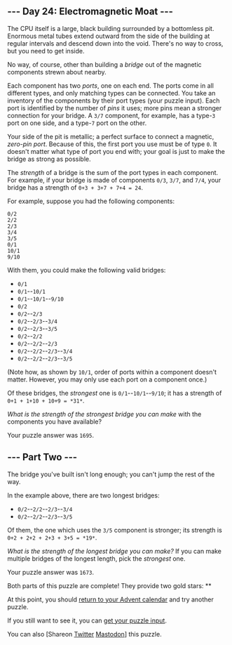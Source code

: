 \--- Day 24: Electromagnetic Moat ---
----------

The CPU itself is a large, black building surrounded by a bottomless pit. Enormous metal tubes extend outward from the side of the building at regular intervals and descend down into the void. There's no way to cross, but you need to get inside.

No way, of course, other than building a *bridge* out of the magnetic components strewn about nearby.

Each component has two *ports*, one on each end. The ports come in all different types, and only matching types can be connected. You take an inventory of the components by their port types (your puzzle input). Each port is identified by the number of *pins* it uses; more pins mean a stronger connection for your bridge. A `3/7` component, for example, has a type-`3` port on one side, and a type-`7` port on the other.

Your side of the pit is metallic; a perfect surface to connect a magnetic, *zero-pin port*. Because of this, the first port you use must be of type `0`. It doesn't matter what type of port you end with; your goal is just to make the bridge as strong as possible.

The *strength* of a bridge is the sum of the port types in each component. For example, if your bridge is made of components `0/3`, `3/7`, and `7/4`, your bridge has a strength of `0+3 + 3+7 + 7+4 = 24`.

For example, suppose you had the following components:

```
0/2
2/2
2/3
3/4
3/5
0/1
10/1
9/10

```

With them, you could make the following valid bridges:

* `0/1`
* `0/1`--`10/1`
* `0/1`--`10/1`--`9/10`
* `0/2`
* `0/2`--`2/3`
* `0/2`--`2/3`--`3/4`
* `0/2`--`2/3`--`3/5`
* `0/2`--`2/2`
* `0/2`--`2/2`--`2/3`
* `0/2`--`2/2`--`2/3`--`3/4`
* `0/2`--`2/2`--`2/3`--`3/5`

(Note how, as shown by `10/1`, order of ports within a component doesn't matter. However, you may only use each port on a component once.)

Of these bridges, the *strongest* one is `0/1`--`10/1`--`9/10`; it has a strength of `0+1 + 1+10 + 10+9 = *31*`.

*What is the strength of the strongest bridge you can make* with the components you have available?

Your puzzle answer was `1695`.

\--- Part Two ---
----------

The bridge you've built isn't long enough; you can't jump the rest of the way.

In the example above, there are two longest bridges:

* `0/2`--`2/2`--`2/3`--`3/4`
* `0/2`--`2/2`--`2/3`--`3/5`

Of them, the one which uses the `3/5` component is stronger; its strength is `0+2 + 2+2 + 2+3 + 3+5 = *19*`.

*What is the strength of the longest bridge you can make?* If you can make multiple bridges of the longest length, pick the *strongest* one.

Your puzzle answer was `1673`.

Both parts of this puzzle are complete! They provide two gold stars: \*\*

At this point, you should [return to your Advent calendar](/2017) and try another puzzle.

If you still want to see it, you can [get your puzzle input](24/input).

You can also [Shareon [Twitter](https://twitter.com/intent/tweet?text=I%27ve+completed+%22Electromagnetic+Moat%22+%2D+Day+24+%2D+Advent+of+Code+2017&url=https%3A%2F%2Fadventofcode%2Ecom%2F2017%2Fday%2F24&related=ericwastl&hashtags=AdventOfCode) [Mastodon](javascript:void(0);)] this puzzle.